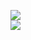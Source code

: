 [![](https://img.shields.io/badge/Made%20With-Github%20Spray-lightgrey.svg?style=for-the-badge&logo=github)](https://github.com/Annihil/github-spray#226)  
[![](https://i.imgur.com/2DrTn0Z.gif)](https://github.com/Annihil/github-spray)